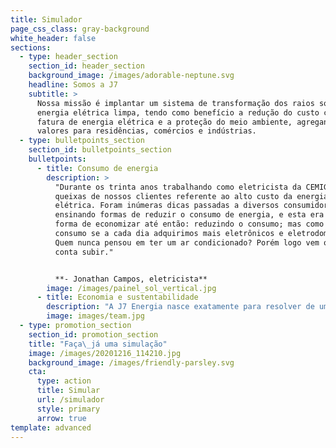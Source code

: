 ```yaml
---
title: Simulador
page_css_class: gray-background
white_header: false
sections:
  - type: header_section
    section_id: header_section
    background_image: /images/adorable-neptune.svg
    headline: Somos a J7
    subtitle: >
      Nossa missão é implantar um sistema de transformação dos raios solares em
      energia elétrica limpa, tendo como benefício a redução do custo com a
      fatura de energia elétrica e a proteção do meio ambiente, agregando
      valores para residências, comércios e indústrias.
  - type: bulletpoints_section
    section_id: bulletpoints_section
    bulletpoints:
      - title: Consumo de energia
        description: >
          "Durante os trinta anos trabalhando como eletricista da CEMIG, ouvi
          queixas de nossos clientes referente ao alto custo da energia
          elétrica. Foram inúmeras dicas passadas a diversos consumidores
          ensinando formas de reduzir o consumo de energia, e esta era a única
          forma de economizar até então: reduzindo o consumo; mas como reduzir o
          consumo se a cada dia adquirimos mais eletrônicos e eletrodomésticos?
          Quem nunca pensou em ter um ar condicionado? Porém logo vem o medo da
          conta subir."


          **- Jonathan Campos, eletricista**
        image: /images/painel_sol_vertical.jpg
      - title: Economia e sustentabilidade
        description: "A J7 Energia nasce exatamente para resolver de uma vez por todas esta questão.\_\n\nAtravés da instalação de sistema de geração de eletricidade a partir da energia solar, diversos clientes estão satisfeitos por estarem gerando a própria energia, além da redução em sua conta, redução esta que varia entre 80 e 90% na maioria dos casos.\n\nÉ uma grande alegria gerar satisfação aos nossos clientes e reduzir o impacto ao meio ambiente.\n"
        image: images/team.jpg
  - type: promotion_section
    section_id: promotion_section
    title: "Faça\_já uma simulação"
    image: /images/20201216_114210.jpg
    background_image: /images/friendly-parsley.svg
    cta:
      type: action
      title: Simular
      url: /simulador
      style: primary
      arrow: true
template: advanced
---
```

